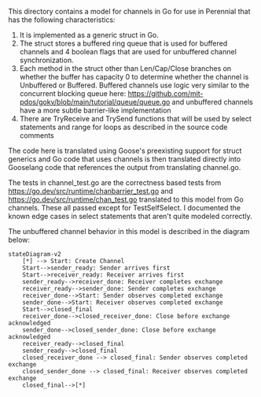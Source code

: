 This directory contains a model for channels in Go for use in Perennial that has the following characteristics:
1. It is implemented as a generic struct in Go.
2. The struct stores a buffered ring queue that is used for buffered channels and 4 boolean flags that are used for unbuffered channel synchronization.
3. Each method in the struct other than Len/Cap/Close branches on whether the buffer has capacity 0 to determine whether the channel is Unbuffered or Buffered. Buffered channels use logic very similar to the concurrent blocking queue here: https://github.com/mit-pdos/gokv/blob/main/tutorial/queue/queue.go and unbuffered channels have a more subtle barrier-like implementation
4. There are TryReceive and TrySend functions that will be used by select statements and range for loops as described in the source code comments

The code here is translated using Goose's preexisting support for struct generics and Go code that uses channels is then translated directly into Gooselang code that references the output from translating channel.go. 

The tests in channel_test.go are the correctness based tests from https://go.dev/src/runtime/chanbarrier_test.go and https://go.dev/src/runtime/chan_test.go translated to this model from Go channels. These all passed except for TestSelfSelect. I documented the known edge cases in select statements that aren't quite modeled correctly.

The unbuffered channel behavior in this model is described in the diagram below:

```mermaid
stateDiagram-v2
	[*] --> Start: Create Channel
    Start-->sender_ready: Sender arrives first
    Start-->receiver_ready: Receiver arrives first
    sender_ready-->receiver_done: Receiver completes exchange
    receiver_ready-->sender_done: Sender completes exchange
    receiver_done-->Start: Sender observes completed exchange
    sender_done-->Start: Receiver observes completed exchange
    Start-->closed_final
    receiver_done-->closed_receiver_done: Close before exchange acknowledged
    sender_done-->closed_sender_done: Close before exchange acknowledged
    receiver_ready-->closed_final
    sender_ready-->closed_final
    closed_receiver_done --> closed_final: Sender observes completed exchange
    closed_sender_done --> closed_final: Receiver observes completed exchange
    closed_final-->[*]
```

